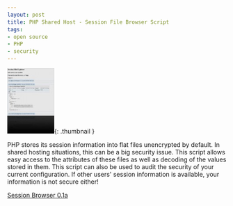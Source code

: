 ```yaml
---
layout: post
title: PHP Shared Host - Session File Browser Script
tags:
- open source
- PHP
- security
---
```

[![Session File Browser](/uploads/2008/sessionfilebrowser-108x150.jpg)](/uploads/2008/sessionfilebrowser.jpg){: .thumbnail } 			

PHP stores its session information into flat files unencrypted by default. 			In shared hosting situations, this can be a big security issue.  This script 			allows easy access to the attributes of these files as well as decoding of  			the values stored in them.  This script can also be used to audit the security 			of your current configuration.  If other users' session information is available, 			your information is not secure either!

[Session Browser 0.1a](/uploads/2008/sessionfilebrowser_01a.zip)
